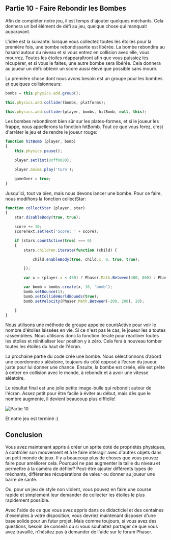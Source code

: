 ## Partie 10 - Faire Rebondir les Bombes

Afin de compléter notre jeu, il est temps d'ajouter quelques méchants. Cela donnera un bel élément de défi au jeu, quelque chose qui manquait auparavant.

L'idée est la suivante: lorsque vous collectez toutes les étoiles pour la première fois, une bombe rebondissante est libérée. La bombe rebondira au hasard autour du niveau et si vous entrez en collision avec elle, vous mourrez. Toutes les étoiles réapparaîtront afin que vous puissiez les récupérer, et si vous le faites, une autre bombe sera libérée. Cela donnera au joueur un défi: obtenir un score aussi élevé que possible sans mourir.

La première chose dont nous avons besoin est un groupe pour les bombes et quelques collisionneurs:

```JavaScript
bombs = this.physics.add.group();

this.physics.add.collider(bombs, platforms);

this.physics.add.collider(player, bombs, hitBomb, null, this);
```

Les bombes rebondiront bien sûr sur les plates-formes, et si le joueur les frappe, nous appellerons la fonction hitBomb. Tout ce que vous ferez, c'est d'arrêter le jeu et de rendre le joueur rouge:

```JavaScript
function hitBomb (player, bomb)
{
    this.physics.pause();

    player.setTint(0xff0000);

    player.anims.play('turn');

    gameOver = true;
}
```

Jusqu'ici, tout va bien, mais nous devons lancer une bombe. Pour ce faire, nous modifions la fonction collectStar:

```JavaScript
function collectStar (player, star)
{
    star.disableBody(true, true);

    score += 10;
    scoreText.setText('Score: ' + score);

    if (stars.countActive(true) === 0)
    {
        stars.children.iterate(function (child) {

            child.enableBody(true, child.x, 0, true, true);

        });

        var x = (player.x < 400) ? Phaser.Math.Between(400, 800) : Phaser.Math.Between(0, 400);

        var bomb = bombs.create(x, 16, 'bomb');
        bomb.setBounce(1);
        bomb.setCollideWorldBounds(true);
        bomb.setVelocity(Phaser.Math.Between(-200, 200), 20);

    }
}
```

Nous utilisons une méthode de groupe appelée countActive pour voir le nombre d'étoiles laissées en vie. Si ce n'est pas le cas, le joueur les a toutes rassemblées. Nous utilisons donc la fonction iterate pour réactiver toutes les étoiles et réinitialiser leur position y à zéro. Cela fera à nouveau tomber toutes les étoiles du haut de l'écran.

La prochaine partie du code crée une bombe. Nous sélectionnons d’abord une coordonnée x aléatoire, toujours du côté opposé à l’écran du joueur, juste pour lui donner une chance. Ensuite, la bombe est créée, elle est prête à entrer en collision avec le monde, à rebondir et à avoir une vitesse aléatoire.

Le résultat final est une jolie petite image-bulle qui rebondit autour de l'écran. Assez petit pour être facile à éviter au début, mais dès que le nombre augmente, il devient beaucoup plus difficile!

![Partie 10](../../content/images/part10.png)

Et notre jeu est terminé :)

## Conclusion

Vous avez maintenant appris à créer un sprite doté de propriétés physiques, à contrôler son mouvement et à le faire interagir avec d'autres objets dans un petit monde de jeux. Il y a beaucoup plus de choses que vous pouvez faire pour améliorer cela. Pourquoi ne pas augmenter la taille du niveau et permettre à la caméra de défiler? Peut-être ajouter différents types de méchants, différentes récupérations de valeur ou donner au joueur une barre de santé.

Ou, pour un jeu de style non violent, vous pouvez en faire une course rapide et simplement leur demander de collecter les étoiles le plus rapidement possible.

Avec l'aide de ce que vous avez appris dans ce didacticiel et des centaines d'exemples à votre disposition, vous devriez maintenant disposer d'une base solide pour un futur projet. Mais comme toujours, si vous avez des questions, besoin de conseils ou si vous souhaitez partager ce que vous avez travaillé, n'hésitez pas à demander de l'aide sur le forum Phaser.

